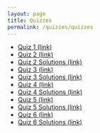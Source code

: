 ```yaml
---
layout: page
title: Quizzes
permalink: /quizzes/quizzes
---
```


* <a target="_parent" href="quiz1.pdf">Quiz 1 (link)</a>
* <a target="_parent" href="quiz2.pdf">Quiz 2 (link)</a>
* <a target="_parent" href="quiz2-soln.pdf">Quiz 2 Solutions (link)</a>
* <a target="_parent" href="quiz3.pdf">Quiz 3 (link)</a>
* <a target="_parent" href="quiz3-soln.pdf">Quiz 3 Solutions (link)</a>
* <a target="_parent" href="quiz4.pdf">Quiz 4 (link)</a>
* <a target="_parent" href="quiz4-soln.pdf">Quiz 4 Solutions (link)</a>
* <a target="_parent" href="quiz5.pdf">Quiz 5 (link)</a>
* <a target="_parent" href="quiz5-soln.pdf">Quiz 5 Solutions (link)</a>
* <a target="_parent" href="quiz6.pdf">Quiz 6 (link)</a>
* <a target="_parent" href="quiz6-soln.pdf">Quiz 6 Solutions (link)</a>




